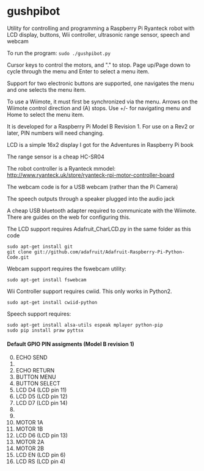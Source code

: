 # gushpibot
Utility for controlling and programming a Raspberry Pi Ryanteck robot with LCD display, buttons, Wii controller, ultrasonic range sensor, speech and webcam

To run the program: `sudo ./gushpibot.py`

Cursor keys to control the motors, and "." to stop.
Page up/Page down to cycle through the menu and Enter to select a menu item.

Support for two electronic buttons are supported, one navigates the menu and one selects the menu item.

To use a Wiimote, it must first be synchronized via the menu. 
Arrows on the Wiimote control direction and (A) stops. Use +/- for navigating menu and Home to select the menu item.

It is developed for a Raspberry Pi Model B Revision 1. For use on a Rev2 or later, PIN numbers will need changing.

LCD is a simple 16x2 display I got for the Adventures in Raspberry Pi book

The range sensor is a cheap HC-SR04

The robot controller is a Ryanteck mmodel: http://www.ryanteck.uk/store/ryanteck-rpi-motor-controller-board

The webcam code is for a USB webcam (rather than the Pi Camera)

The speech outputs through a speaker plugged into the audio jack

A cheap USB bluetooth adapter required to communicate with the Wiimote. There are guides on the web for configuring this.

The LCD support requires Adafruit_CharLCD.py in the same folder as this code
```
sudo apt-get install git
git clone git://github.com/adafruit/Adafruit-Raspberry-Pi-Python-Code.git
```
Webcam support requires the fswebcam utility: 
```
sudo apt-get install fswebcam
```
Wii Controller support requires cwiid. This only works in Python2.
```
sudo apt-get install cwiid-python
```

Speech support requires:
```
sudo apt-get install alsa-utils espeak mplayer python-pip
sudo pip install praw pyttsx
```

#### Default GPIO PIN assigments (Model B revision 1)
0. ECHO SEND
1.
4. ECHO RETURN
7. BUTTON MENU
8. BUTTON SELECT
9. LCD D4 (LCD pin 11)
10. LCD D5 (LCD pin 12)
11. LCD D7 (LCD pin 14)
14.
15.
17. MOTOR 1A
18. MOTOR 1B
21. LCD D6 (LCD pin 13)
22. MOTOR 2A
23. MOTOR 2B
24. LCD EN (LCD pin 6)
25. LCD RS (LCD pin 4)
